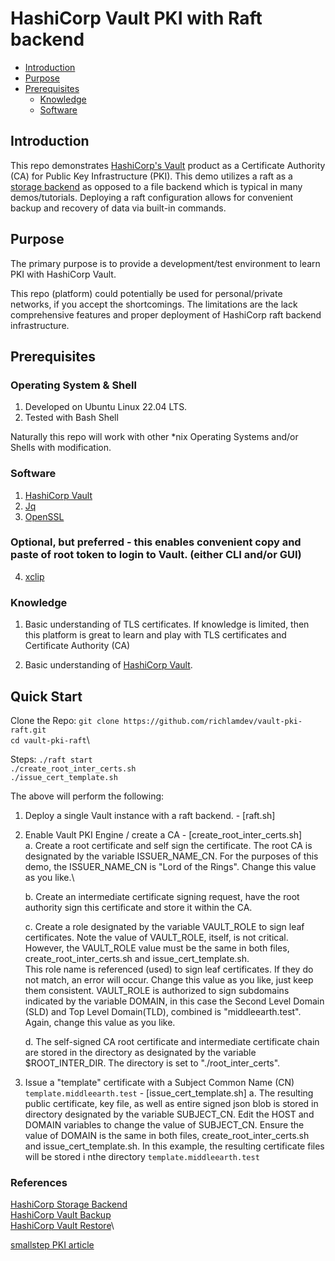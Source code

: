 # HashiCorp Vault PKI with Raft backend

* [Introduction](#introduction)
* [Purpose](#purpose)
* [Prerequisites](#prerequisites)
   * [Knowledge](#knowledge)
   * [Software](#software)


## Introduction

This repo demonstrates [HashiCorp's Vault](https://www.hashicorp.com/products/vault)
product as a Certificate Authority (CA) for Public Key Infrastructure (PKI).
This demo utilizes a raft as a [storage backend](https://www.vaultproject.io/docs/configuration/storage) 
as opposed to a file backend which is typical in many demos/tutorials.
Deploying a raft configuration allows for convenient backup and recovery of data via
built-in commands.


## Purpose

The primary purpose is to provide a development/test environment to learn PKI with HashiCorp Vault.

This repo (platform) could potentially be used for personal/private networks, if you accept
the shortcomings.  The limitations are the lack comprehensive features and proper deployment
of HashiCorp raft backend infrastructure.


## Prerequisites

### Operating System & Shell

1. Developed on Ubuntu Linux 22.04 LTS.
2. Tested with Bash Shell

Naturally this repo will work with other \*nix Operating Systems and/or Shells with modification.

### Software

1. [HashiCorp Vault](https://www.vaultproject.io/downloads)
2. [Jq](https://stedolan.github.io/jq/download/)
3. [OpenSSL](https://wiki.openssl.org/index.php/Binaries)

### Optional, but preferred - this enables convenient copy and paste of root token to login to Vault. (either CLI and/or GUI)
4. [xclip](https://github.com/astrand/xclip)

### Knowledge

1. Basic understanding of TLS certificates.  If knowledge is limited, then this 
   platform is great to learn and play with TLS certificates and Certificate Authority (CA)

2. Basic understanding of [HashiCorp Vault](https://www.vaultproject.io/).


## Quick Start

Clone the Repo:
```git clone https://github.com/richlamdev/vault-pki-raft.git```\
```cd vault-pki-raft```\

Steps:
```./raft start```\
```./create_root_inter_certs.sh```\
```./issue_cert_template.sh```

The above will perform the following:
1. Deploy a single Vault instance with a raft backend. - [raft.sh]

2. Enable Vault PKI Engine / create a CA - [create_root_inter_certs.sh]\
    a. Create a root certificate and self sign the certificate.
       The root CA is designated by the variable ISSUER_NAME_CN.
       For the purposes of this demo, the ISSUER_NAME_CN is "Lord of the Rings".  Change this value as you like.\

    b. Create an intermediate certificate signing request, have the root authority sign
       this certificate and store it within the CA.

    c. Create a role designated by the variable VAULT_ROLE to sign leaf certificates.
       Note the value of VAULT_ROLE, itself, is not critical.  However, the VAULT_ROLE value
       must be the same in both files, create_root_inter_certs.sh and issue_cert_template.sh.  
       This role name is referenced (used) to sign leaf certificates.  If they do not match, an error will occur.
       Change this value as you like, just keep them consistent.
       VAULT_ROLE is authorized to sign subdomains indicated by the variable DOMAIN, 
       in this case the Second Level Domain (SLD) and Top Level Domain(TLD), combined is
       "middleearth.test".  Again, change this value as you like.

    d. The self-signed CA root certificate and intermediate certificate chain are stored
       in the directory as designated by the variable $ROOT_INTER_DIR.  The directory is set
       to "./root_inter_certs".

3. Issue a \"template\" certificate with a Subject Common Name (CN) ```template.middleearth.test``` - [issue_cert_template.sh]
    a. The resulting public certificate, key file, as well as entire signed json blob is stored in directory
       designated by the variable SUBJECT_CN.  Edit the HOST and DOMAIN variables to change the value of SUBJECT_CN.
       Ensure the value of DOMAIN is the same in both files, create_root_inter_certs.sh and issue_cert_template.sh.
       In this example, the resulting certificate files will be stored i nthe directory ```template.middleearth.test```



### References
[HashiCorp Storage Backend](https://www.vaultproject.io/docs/configuration/storage)\
[HashiCorp Vault Backup](https://learn.hashicorp.com/tutorials/vault/sop-backup)\
[HashiCorp Vault Restore](https://learn.hashicorp.com/tutorials/vault/sop-restore)\

[smallstep PKI article](https://smallstep.com/blog/everything-pki/)
